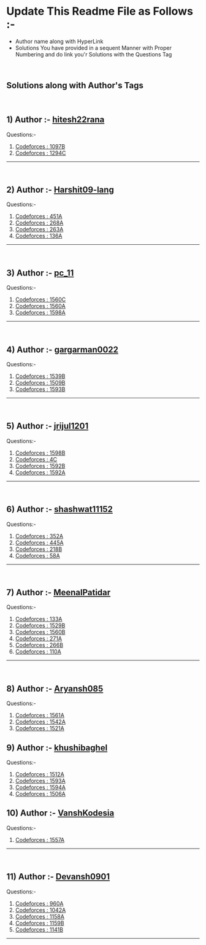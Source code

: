 # Update This Readme File as Follows :-
<ul>
    <li>Author name along with HyperLink</li>
    <li>Solutions You have provided in a sequent Manner with Proper Numbering and do link you'r Solutions with the Questions Tag</li>
</ul>
<br>

## Solutions along with Author's Tags
<br>


## 1) Author :- [hitesh22rana](https://github.com/hitesh22rana)

Questions:- 
1) [Codeforces : 1097B](1097B.cpp)
2) [Codeforces : 1294C](1294C.cpp)

<hr>
<br>

## 2) Author :- [Harshit09-lang](https://github.com/Harshit09-lang)

Questions:- 
1) [Codeforces : 451A](451A.cpp)
2) [Codeforces : 268A](268A.cpp)
3) [Codeforces : 263A](263A.cpp)
4) [Codeforces : 136A](136A.cpp)

<hr>
<br>


## 3) Author :- [pc_11](https://github.com/PC-11-00)

Questions:- 
1) [Codeforces : 1560C](1560C.cpp)
2) [Codeforces : 1560A](1560A.cpp)
3) [Codeforces : 1598A](1598A.cpp)

<hr>
<br>

## 4) Author :- [gargarman0022](https://github.com/gargarman0022)

Questions:- 
1) [Codeforces : 1539B](1539B.cpp)
2) [Codeforces : 1509B](1509B.cpp)
3) [Codeforces : 1593B](1593B.cpp)

<hr>
<br>

## 5) Author :- [jrijul1201](https://github.com/jrijul1201)

Questions:- 
1) [Codeforces : 1598B](1598B.cpp)
2) [Codeforces : 4C](4C.cpp)
3) [Codeforces : 1592B](1592B.cpp)
4) [Codeforces : 1592A](1592A.cpp)

<hr>
<br>

## 6) Author :- [shashwat11152](https://github.com/shashwat11152)

Questions:- 
1) [Codeforces : 352A](352A.cpp)
2) [Codeforces : 445A](445A.cpp)
3) [Codeforces : 218B](218B.cpp)
4) [Codeforces : 58A](58A.cpp)
<hr>
<br>

## 7) Author :- [MeenalPatidar](https://github.com/MeenalPatidar)

Questions:- 
1) [Codeforces : 133A](133A.cpp)
2) [Codeforces : 1529B](1529B.cpp)
3) [Codeforces : 1560B](1560B.cpp)
4) [Codeforces : 271A](271A.cpp)
5) [Codeforces : 266B](266B.cpp)
6) [Codeforces : 110A](110A.cpp)
<hr>
<br>

## 8) Author :- [Aryansh085](https://github.com/Aryansh085)

Questions:- 
1) [Codeforces : 1561A](1561A.cpp)
2) [Codeforces : 1542A](1542A.cpp)
3) [Codeforces : 1521A](1521A.cpp)



## 9) Author :- [khushibaghel](https://github.com/khushibaghel)

Questions:- 
1) [Codeforces : 1512A](1512A.cpp)
2) [Codeforces : 1593A](1593A.cpp)
3) [Codeforces : 1594A](1594A.cpp)
4) [Codeforces : 1506A](1506A.cpp)

## 10) Author :- [VanshKodesia](https://github.com/vkodesia21)

Questions:-
1) [Codeforces : 1557A](1557A.cpp)

<hr>
<br>

## 11) Author :- [Devansh0901](https://github.com/Devansh0901)

Questions:- 
1) [Codeforces : 960A](960A.cpp)
2) [Codeforces : 1042A](1042A.cpp)
3) [Codeforces : 1158A](1158A.cpp)
4) [Codeforces : 1159B](1159B.cpp)
5) [Codeforces : 1141B](1141B.cpp)

<hr>
<br>
